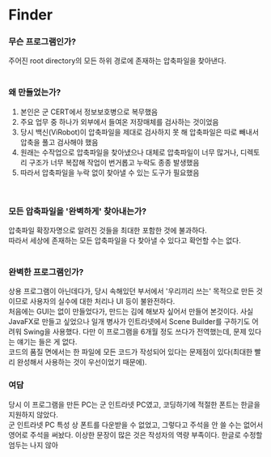 # Finder
### 무슨 프로그램인가?
주어진 root directory의 모든 하위 경로에 존재하는 압축파일을 찾아낸다.  
<br>

### 왜 만들었는가?
1. 본인은 군 CERT에서 정보보호병으로 복무했음
2. 주요 업무 중 하나가 외부에서 들여온 저장매체를 검사하는 것이었음
3. 당시 백신(ViRobot)이 압축파일을 제대로 검사하지 못 해 압축파일은 따로 빼내서 압축을 풀고 검사해야 했음
4. 원래는 수작업으로 압축파일을 찾아냈으나 대체로 압축파일이 너무 많거나, 디렉토리 구조가 너무 복잡해 작업이 번거롭고 누락도 종종 발생했음
5. 따라서 압축파일을 누락 없이 찾아낼 수 있는 도구가 필요했음  
<br>

### 모든 압축파일을 '완벽하게' 찾아내는가?
압축파일 확장자명으로 알려진 것들을 최대한 포함한 것에 불과하다.  
따라서 세상에 존재하는 모든 압축파일을 다 찾아낼 수 있다고 확언할 수는 없다.  
<br>

### 완벽한 프로그램인가?
상용 프로그램이 아닌데다가, 당시 속해있던 부서에서 '우리끼리 쓰는' 목적으로 만든 것이므로 사용자의 실수에 대한 처리나 UI 등이 불완전하다.  
처음에는 GUI는 없이 만들었다가, 만드는 김에 해보자 싶어서 만들어 본것이다. 
사실 JavaFX로 만들고 싶었으나 일개 병사가 인트라넷에서 Scene Builder를 구하기도 어려워 Swing을 사용했다.
다만 이 프로그램을 6개월 정도 쓰다가 전역했는데, 문제 있다는 얘기는 들은 게 없다.  
코드의 품질 면에서는 한 파일에 모든 코드가 작성되어 있다는 문제점이 있다(최대한 빨리 완성해서 사용하는 것이 우선이었기 때문에). 
<br>

### 여담
당시 이 프로그램을 만든 PC는 군 인트라넷 PC였고, 코딩하기에 적절한 폰트는 한글을 지원하지 않았다.  
군 인트라넷 PC 특성 상 폰트를 다운받을 수 없었고, 그렇다고 주석을 안 쓸 수는 없어서 영어로 주석을 써놨다.
이상한 문장이 많은 것은 작성자의 역량 부족이다. 한글로 수정할 엄두는 나지 않아
